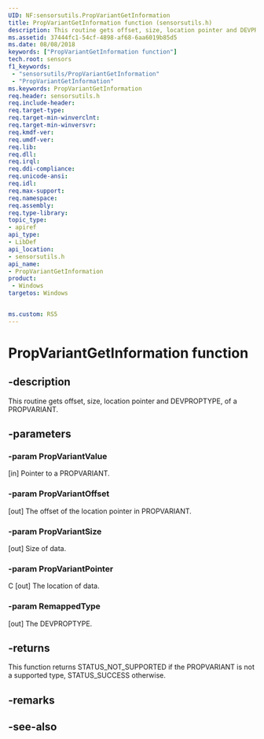 ```yaml
---
UID: NF:sensorsutils.PropVariantGetInformation
title: PropVariantGetInformation function (sensorsutils.h)
description: This routine gets offset, size, location pointer and DEVPROPTYPE, of a PROPVARIANT.
ms.assetid: 37444fc1-54cf-4898-af68-6aa6019b85d5
ms.date: 08/08/2018
keywords: ["PropVariantGetInformation function"]
tech.root: sensors
f1_keywords:
 - "sensorsutils/PropVariantGetInformation"
 - "PropVariantGetInformation"
ms.keywords: PropVariantGetInformation
req.header: sensorsutils.h
req.include-header:
req.target-type:
req.target-min-winverclnt:
req.target-min-winversvr:
req.kmdf-ver:
req.umdf-ver:
req.lib:
req.dll:
req.irql: 
req.ddi-compliance:
req.unicode-ansi:
req.idl:
req.max-support:
req.namespace:
req.assembly:
req.type-library: 
topic_type: 
- apiref
api_type: 
- LibDef
api_location: 
- sensorsutils.h
api_name: 
- PropVariantGetInformation
product:
 - Windows
targetos: Windows


ms.custom: RS5
---
```


# PropVariantGetInformation function


## -description

This routine gets offset, size, location pointer and DEVPROPTYPE, of a PROPVARIANT.


## -parameters

### -param PropVariantValue

[in] Pointer to a PROPVARIANT.

### -param PropVariantOffset

[out] The offset of the location pointer in PROPVARIANT.

### -param PropVariantSize

[out] Size of data.

### -param PropVariantPointer
C
[out] The location of data.

### -param RemappedType

[out] The DEVPROPTYPE.

## -returns

This function returns STATUS_NOT_SUPPORTED if the PROPVARIANT is not a supported type, STATUS_SUCCESS otherwise.

## -remarks

## -see-also
